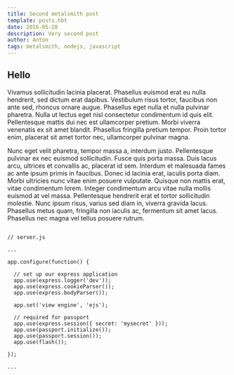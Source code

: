 ```yaml
---
title: Second metalsmith post
template: posts.hbt
date: 2016-05-20
description: Very second post
author: Anton
tags: metalsmith, nodejs, javascript
---
```


## Hello

Vivamus sollicitudin lacinia placerat. Phasellus euismod erat eu nulla hendrerit, sed dictum erat dapibus. Vestibulum risus tortor, faucibus non ante sed, rhoncus ornare augue. Phasellus eget nulla et nulla pulvinar pharetra. Nulla ut lectus eget nisl consectetur condimentum id quis elit. Pellentesque mattis dui nec est ullamcorper pretium. Morbi viverra venenatis ex sit amet blandit. Phasellus fringilla pretium tempor. Proin tortor enim, placerat sit amet tortor nec, ullamcorper pulvinar magna.

Nunc eget velit pharetra, tempor massa a, interdum justo. Pellentesque pulvinar ex nec euismod sollicitudin. Fusce quis porta massa. Duis lacus arcu, ultrices et convallis ac, placerat id sem. Interdum et malesuada fames ac ante ipsum primis in faucibus. Donec id lacinia erat, iaculis porta diam. Morbi ultricies nunc vitae enim posuere vulputate. Quisque non mattis erat, vitae condimentum lorem. Integer condimentum arcu vitae nulla mollis euismod at vel massa. Pellentesque hendrerit erat et tortor sollicitudin molestie. Nunc ipsum risus, varius sed diam in, viverra gravida lacus. Phasellus metus quam, fringilla non iaculis ac, fermentum sit amet lacus. Phasellus nec magna vel tellus posuere rutrum.



```custom

// server.js

...

app.configure(function() {

  // set up our express application
  app.use(express.logger('dev'));
  app.use(express.cookieParser());
  app.use(express.bodyParser());

  app.set('view engine', 'ejs');

  // required for passport
  app.use(express.session({ secret: 'mysecret' }));
  app.use(passport.initialize());
  app.use(passport.session());
  app.use(flash());

});

...

```
